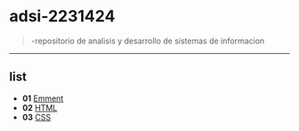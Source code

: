 # adsi-2231424
>-repositorio de analisis y desarrollo de sistemas de informacion 
---
## list

- **01** [Emment](01-emmet/)
- **02** [HTML](02-html/)
- **03** [CSS](03-css/)